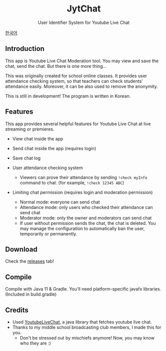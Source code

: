 <h1 align="center">JytChat</h1>
<p align="center">User Identifier System for Youtube Live Chat</p>

[한국어](README.kr.md)

## Introduction
This app is Youtube Live Chat Moderation tool. You may view and save the chat, send the chat. But there is one more thing...

This was originally created for school online classes. It provides user attendance checking system, so that teachers can check students' attendance easily. Moreover, it can be also used to remove the anonymity.

This is still in development! The program is written in Korean.

## Features
This app provides several helpful features for Youtube Live Chat at live streaming or premieres.
* View chat inside the app
* Send chat inside the app (requires login)
* Save chat log


* User attendance checking system
  * Viewers can prove their attendance by sending `!check myInfo` command to chat. (for example, `!check 12345 ABC`)
* Limiting chat permission (requires login and moderation permission)
  * Normal mode: everyone can send chat
  * Attendance mode: only users who checked their attendance can send chat
  * Moderator mode: only the owner and moderators can send chat
  * If user without permission sends the chat, the chat is deleted. You may manage the configuration to automatically ban the user, temporarily or permanently.

## Download
Check the [releases](https://github.com/HURDOO/jytchat/releases) tab!

## Compile
Compile with Java 11 & Gradle. You'll need platform-specific javafx libraries. (Included in build.gradle)

## Credits
* Used [YoutubeLiveChat](https://github.com/HURDOO/YouTubeLiveChat), a java library that fetches youtube live chat.
* Thanks to my middle school broadcasting club members, I made this for you.
  * Don't be stressed out by mischiefs anymore! Now, you may know who they are :)
